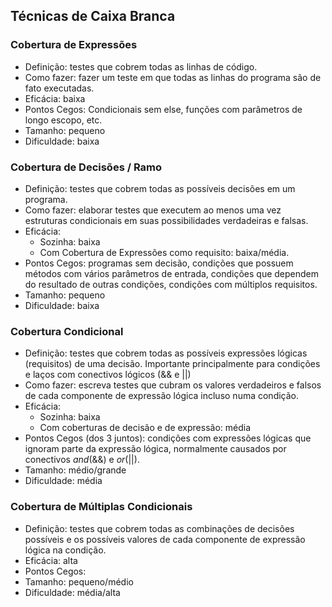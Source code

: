 ## Técnicas de Caixa Branca

### Cobertura de Expressões

- Definição: testes que cobrem todas as linhas de código.
- Como fazer: fazer um teste em que todas as linhas do programa são de fato executadas.
- Eficácia: baixa
- Pontos Cegos: Condicionais sem else, funções com parâmetros de longo escopo, etc.
- Tamanho: pequeno
- Dificuldade: baixa

### Cobertura de Decisões / Ramo

- Definição: testes que cobrem todas as possíveis decisões em um programa.
- Como fazer: elaborar testes que executem ao menos uma vez estruturas condicionais em suas possibilidades verdadeiras e falsas.
- Eficácia:
    - Sozinha: baixa
    - Com Cobertura de Expressões como requisito: baixa/média.
- Pontos Cegos: programas sem decisão, condições que possuem métodos com vários parâmetros de entrada, condições que dependem do resultado de outras condições, condições com múltiplos requisitos.
- Tamanho: pequeno
- Dificuldade: baixa


### Cobertura Condicional

- Definição: testes que cobrem todas as possíveis expressões lógicas (requisitos) de uma decisão. Importante principalmente para condições e laços com conectivos lógicos (&& e ||)
- Como fazer: escreva testes que cubram os valores verdadeiros e falsos de cada componente de expressão lógica incluso numa condição.
- Eficácia:
    - Sozinha: baixa
    - Com coberturas de decisão e de expressão: média
- Pontos Cegos (dos 3 juntos): condições com expressões lógicas que ignoram parte da expressão lógica, normalmente causados por conectivos *and*(&&) e *or*(||).
- Tamanho: médio/grande
- Dificuldade: média

### Cobertura de Múltiplas Condicionais

- Definição: testes que cobrem todas as combinações de decisões possíveis e os possíveis valores de cada componente de expressão lógica na condição.
- Eficácia: alta
- Pontos Cegos: 
- Tamanho: pequeno/médio
- Dificuldade: média/alta
